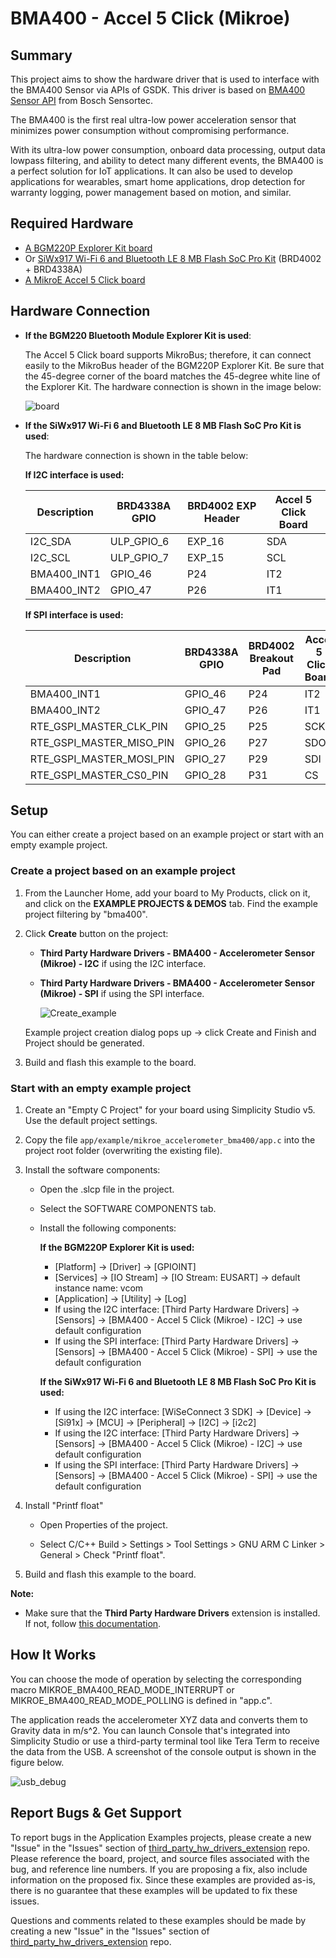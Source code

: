 # BMA400 - Accel 5 Click (Mikroe) #

## Summary ##

This project aims to show the hardware driver that is used to interface with the BMA400 Sensor via APIs of GSDK. This driver is based on [BMA400 Sensor API](https://github.com/BoschSensortec/BMA400-API) from Bosch Sensortec.

The BMA400 is the first real ultra-low power acceleration sensor that minimizes power consumption without compromising performance.

With its ultra-low power consumption, onboard data processing, output data lowpass filtering, and ability to detect many different events, the BMA400 is a perfect solution for IoT applications. It can also be used to develop applications for wearables, smart home applications, drop detection for warranty logging, power management based on motion, and similar.

## Required Hardware ##

- [A BGM220P Explorer Kit board](https://www.silabs.com/development-tools/wireless/bluetooth/bgm220-explorer-kit)
- Or [SiWx917 Wi-Fi 6 and Bluetooth LE 8 MB Flash SoC Pro Kit](https://www.silabs.com/development-tools/wireless/wi-fi/siwx917-pk6031a-wifi-6-bluetooth-le-soc-pro-kit) (BRD4002 + BRD4338A)
- [A MikroE Accel 5 Click board](https://www.mikroe.com/accel-5-click)

## Hardware Connection ##

- **If the BGM220 Bluetooth Module Explorer Kit is used**:
  
  The Accel 5 Click board supports MikroBus; therefore, it can connect easily to the MikroBus header of the BGM220P Explorer Kit. Be sure that the 45-degree corner of the board matches the 45-degree white line of the Explorer Kit. The hardware connection is shown in the image below:

  ![board](image/hardware_connection.png)

- **If the SiWx917 Wi-Fi 6 and Bluetooth LE 8 MB Flash SoC Pro Kit is used**:
  
  The hardware connection is shown in the table below:

  **If I2C interface is used:**

  | Description  | BRD4338A GPIO | BRD4002 EXP Header | Accel 5 Click Board |
  | -------------| ------------- | ------------------ | ------------------- |
  | I2C_SDA      | ULP_GPIO_6    | EXP_16             | SDA                 |
  | I2C_SCL      | ULP_GPIO_7    | EXP_15             | SCL                 |
  | BMA400_INT1  | GPIO_46       | P24                | IT2                 |
  | BMA400_INT2  | GPIO_47       | P26                | IT1                 |

    **If SPI interface is used:**

  | Description              | BRD4338A GPIO | BRD4002 Breakout Pad | Accel 5 Click Board |
  | -------------------------| ------------- | -------------------- | ------------------- |
  | BMA400_INT1              | GPIO_46       | P24                  | IT2                 |
  | BMA400_INT2              | GPIO_47       | P26                  | IT1                 |
  | RTE_GSPI_MASTER_CLK_PIN  | GPIO_25       | P25                  | SCK                 |
  | RTE_GSPI_MASTER_MISO_PIN | GPIO_26       | P27                  | SDO                 |
  | RTE_GSPI_MASTER_MOSI_PIN | GPIO_27       | P29                  | SDI                 |
  | RTE_GSPI_MASTER_CS0_PIN  | GPIO_28       | P31                  | CS                  |

## Setup ##

You can either create a project based on an example project or start with an empty example project.

### Create a project based on an example project ###

1. From the Launcher Home, add your board to My Products, click on it, and click on the **EXAMPLE PROJECTS & DEMOS** tab. Find the example project filtering by "bma400".

2. Click **Create** button on the project:

   - **Third Party Hardware Drivers - BMA400 - Accelerometer Sensor (Mikroe) - I2C** if using the I2C interface.  

   - **Third Party Hardware Drivers - BMA400 - Accelerometer Sensor (Mikroe) - SPI** if using the SPI interface.

      ![Create_example](image/create_example.png)

    Example project creation dialog pops up -> click Create and Finish and Project should be generated.

3. Build and flash this example to the board.

### Start with an empty example project ###

1. Create an "Empty C Project" for your board using Simplicity Studio v5. Use the default project settings.

2. Copy the file `app/example/mikroe_accelerometer_bma400/app.c` into the project root folder (overwriting the existing file).

3. Install the software components:

    - Open the .slcp file in the project.
    - Select the SOFTWARE COMPONENTS tab.
    - Install the following components:

        **If the BGM220P Explorer Kit is used:**

        - [Platform] → [Driver] → [GPIOINT]
        - [Services] → [IO Stream] → [IO Stream: EUSART] → default instance name: vcom
        - [Application] → [Utility] → [Log]
        - If using the I2C interface: [Third Party Hardware Drivers] → [Sensors] → [BMA400 - Accel 5 Click (Mikroe) - I2C] → use default configuration
        - If using the SPI interface: [Third Party Hardware Drivers] → [Sensors] → [BMA400 - Accel 5 Click (Mikroe) - SPI] → use the default configuration

        **If the SiWx917 Wi-Fi 6 and Bluetooth LE 8 MB Flash SoC Pro Kit is used:**

        - If using the I2C interface: [WiSeConnect 3 SDK] → [Device] → [Si91x] → [MCU] → [Peripheral] → [I2C] → [i2c2]
        - If using the I2C interface: [Third Party Hardware Drivers] → [Sensors] → [BMA400 - Accel 5 Click (Mikroe) - I2C] → use default configuration
        - If using the SPI interface: [Third Party Hardware Drivers] → [Sensors] → [BMA400 - Accel 5 Click (Mikroe) - SPI] → use the default configuration

4. Install "Printf float"

    - Open Properties of the project.

    - Select C/C++ Build > Settings > Tool Settings > GNU ARM C Linker > General > Check "Printf float".

5. Build and flash this example to the board.

**Note:**

- Make sure that the **Third Party Hardware Drivers** extension is installed. If not, follow [this documentation](https://github.com/SiliconLabs/third_party_hw_drivers_extension/blob/master/README.md#how-to-add-to-simplicity-studio-ide).

## How It Works ##

You can choose the mode of operation by selecting the corresponding macro MIKROE_BMA400_READ_MODE_INTERRUPT or MIKROE_BMA400_READ_MODE_POLLING is defined in "app.c".

The application reads the accelerometer XYZ data and converts them to Gravity data in m/s^2. You can launch Console that's integrated into Simplicity Studio or use a third-party terminal tool like Tera Term to receive the data from the USB. A screenshot of the console output is shown in the figure below.

![usb_debug](image/log.png "USB Debug Output Data")

## Report Bugs & Get Support ##

To report bugs in the Application Examples projects, please create a new "Issue" in the "Issues" section of [third_party_hw_drivers_extension](https://github.com/SiliconLabs/third_party_hw_drivers_extension) repo. Please reference the board, project, and source files associated with the bug, and reference line numbers. If you are proposing a fix, also include information on the proposed fix. Since these examples are provided as-is, there is no guarantee that these examples will be updated to fix these issues.

Questions and comments related to these examples should be made by creating a new "Issue" in the "Issues" section of [third_party_hw_drivers_extension](https://github.com/SiliconLabs/third_party_hw_drivers_extension) repo.
